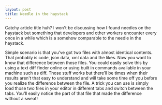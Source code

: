 ```yaml
---
layout: post
title: Needle in the haystack
---
```


Catchy article title huh? I won't be discussing how I found needles on the haystack but
something that developers and other workers encounter every once in a while
which is a somehow comparable to the needle in the haystack.

Simple scenario is that you've got two files with almost identical contents.
That probably is code, json data, xml data and the likes. Now you want to know
that difference between those files. You could easily solve this by using a
text diff finder online or using built in commands available in your machine
such as diff. Those stuff works but there'll be times when their results aren't
that easy to understand and will take some time off you before you realize the
difference between the file. A trick you can use is simply load those two files
in your editor in different tabs and switch between the tabs. You'll easily
notice the part of that file that made the difference without a sweat!

